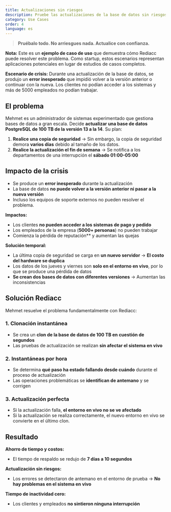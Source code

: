 ```yaml
---
title: Actualizaciones sin riesgos
description: Pruebe las actualizaciones de la base de datos sin riesgos mediante la clonación instantánea y las instantáneas cada hora.
category: Use Cases
order: 4
language: es
---
```


> **Pruébalo todo. No arriesgues nada. Actualice con confianza.**

**Nota:** Este es un **ejemplo de caso de uso** que demuestra cómo Rediacc puede resolver este problema. Como startup, estos escenarios representan aplicaciones potenciales en lugar de estudios de casos completos.

**Escenario de crisis:** Durante una actualización de la base de datos, se produjo un **error inesperado** que impidió volver a la versión anterior o continuar con la nueva. Los clientes no podían acceder a los sistemas y más de 5000 empleados no podían trabajar.

## El problema

Mehmet es un administrador de sistemas experimentado que gestiona bases de datos a gran escala. Decide **actualizar una base de datos PostgreSQL de 100 TB de la versión 13 a la 14**. Su plan:

1. **Realice una copia de seguridad** → Sin embargo, la copia de seguridad demora **varios días** debido al tamaño de los datos. 
2. **Realice la actualización el fin de semana** → Se notifica a los departamentos de una interrupción el **sábado 01:00-05:00**

## Impacto de la crisis

* Se produce un **error inesperado** durante la actualización 
* La base de datos **no puede volver a la versión anterior ni pasar a la nueva versión** 
* Incluso los equipos de soporte externos no pueden resolver el problema.

**Impactos:** 
* Los clientes **no pueden acceder a los sistemas de pago y pedido** 
* Los empleados de la empresa (**5000+ personas**) no pueden trabajar 
* Comienza la pérdida de reputación** y aumentan las quejas

**Solución temporal:** 
* La última copia de seguridad se carga en **un nuevo servidor** → **El costo del hardware se duplica** 
* Los datos de los jueves y viernes son **solo en el entorno en vivo**, por lo que se produce una pérdida de datos 
* **Se crean dos bases de datos con diferentes versiones** → Aumentan las inconsistencias

## Solución Rediacc

Mehmet resuelve el problema fundamentalmente con Rediacc:

### 1. **Clonación instantánea** 
* Se crea un **clon de la base de datos de 100 TB en cuestión de segundos** 
* Las pruebas de actualización se realizan **sin afectar el sistema en vivo**

### 2. **Instantáneas por hora** 
* Se determina **qué paso ha estado fallando desde cuándo** durante el proceso de actualización 
* Las operaciones problemáticas se **identifican de antemano** y se corrigen

### 3. **Actualización perfecta** 
* Si la actualización falla, **el entorno en vivo no se ve afectado** 
* Si la actualización se realiza correctamente, el nuevo entorno en vivo se convierte en el último clon.

## Resultado

**Ahorro de tiempo y costos:** 
* El tiempo de respaldo se redujo de **7 días a 10 segundos**

**Actualización sin riesgos:** 
* Los errores se detectaron de antemano en el entorno de prueba → **No hay problemas en el sistema en vivo**

**Tiempo de inactividad cero:** 
* Los clientes y empleados **no sintieron ninguna interrupción**